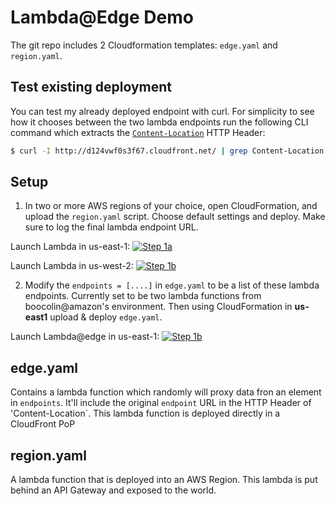 # Lambda@Edge Demo

The git repo includes 2 Cloudformation templates: `edge.yaml` and `region.yaml`.

## Test existing deployment

You can test my already deployed endpoint with curl. For simplicity to see how it chooses between the two lambda endpoints run the following CLI command which extracts the [`Content-Location`](https://developer.mozilla.org/en-US/docs/Web/HTTP/Headers/Content-Location) HTTP Header:

```bash
$ curl -I http://d124vwf0s3f67.cloudfront.net/ | grep Content-Location
```

## Setup

1. In two or more AWS regions of your choice, open CloudFormation, and upload the `region.yaml` script. Choose default settings and deploy. Make sure to log the final lambda endpoint URL.

Launch Lambda in us-east-1: [![Step 1a](https://s3.amazonaws.com/cloudformation-examples/cloudformation-launch-stack.png)](https://console.aws.amazon.com/cloudformation/home?region=us-east-1#/stacks/new?stackName=us-east1-lambda&templateURL=https://sumerian-barbarians.s3-us-west-2.amazonaws.com/cloudformation-public/region.yaml)


Launch Lambda in us-west-2: [![Step 1b](https://s3.amazonaws.com/cloudformation-examples/cloudformation-launch-stack.png)](https://console.aws.amazon.com/cloudformation/home?region=us-west-2#/stacks/new?stackName=us-west2-lambda&templateURL=https://sumerian-barbarians.s3-us-west-2.amazonaws.com/cloudformation-public/region.yaml)


2. Modify the `endpoints = [....]` in `edge.yaml` to be a list of these lambda endpoints. Currently set to be two lambda functions from boocolin@amazon's environment. Then using CloudFormation in **us-east1** upload & deploy `edge.yaml`.

Launch Lambda@edge in us-east-1: [![Step 1b](https://s3.amazonaws.com/cloudformation-examples/cloudformation-launch-stack.png)](https://console.aws.amazon.com/cloudformation/home?region=us-east-1#/stacks/new?stackName=edge-lambda&templateURL=https://sumerian-barbarians.s3-us-west-2.amazonaws.com/cloudformation-public/edge.yaml)



## edge.yaml

Contains a lambda function which randomly will proxy data fron an element in `endpoints`. It'll include the original `endpoint` URL in the HTTP Header of 'Content-Location`. This lambda function is deployed directly in a CloudFront PoP

## region.yaml

A lambda function that is deployed into an AWS Region. This lambda is put behind an API Gateway and exposed to the world.

